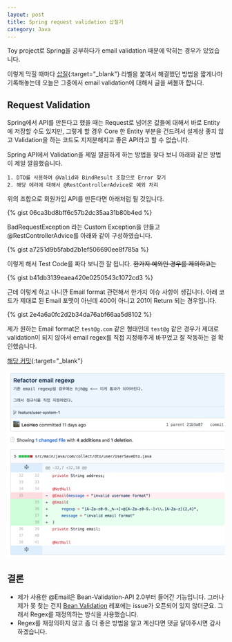 ```yaml
---
layout: post
title: Spring request validation 삽질기
category: Java
---
```


Toy project로 Spring을 공부하다가 email validation 때문에 막히는 경우가 있었습니다.

이렇게 막힐 때마다 [삽질](https://github.com/LeoHeo/collect/labels/%EC%82%BD%EC%A7%88){:target="_blank"} 라벨을 붙여서 해결했던 방법을 짧게나마 기록해놓는데 오늘은 그중에서 email validation에 대해서 글을 써볼까 합니다.

## Request Validation
Spring에서 API를 만든다고 했을 때는 Request로 넘어온 값들에 대해서 바로 Entity에 저장할 수도 있지만, 그렇게 할 경우 Core 한 Entity 부분을 건드려서 설계상 좋지 않고 Validation을 하는 코드도 지저분해지고 좋은 API라고 할 수 없습니다.

Spring API에서 Validation을 제일 깔끔하게 하는 방법을 찾다 보니 아래와 같은 방법이 제일 깔끔했습니다.

```
1. DTO를 사용하여 @Valid와 BindResult 조합으로 Error 찾기
2. 해당 에러에 대해서 @RestControllerAdvice로 예외 처리
```

위의 조합으로 회원가입 API를 만든다면 아래처럼 될 것입니다.

{% gist 06ca3bd8bff6c57b2dc35aa31b80b4ed %}

BadRequestException 라는 Custom Exception을 만들고 @RestControllerAdvice를 아래와 같이 구성하였습니다.

{% gist a7251d9b5fabd2b1ef506690ee8f785a %}

이렇게 해서 Test Code를 짜다 보니깐 잘 됩니다. ~~한가지 예외인 경우를 제외하고는~~

{% gist b41db3139eaea420e0250543c1072cd3 %}

근데 이렇게 하고 나니깐 Email format 관련해서 한가지 이슈 사항이 생깁니다.
아래 코드가 제대로 된 Email 포맷이 아닌데 400이 아니고 201이 Return 되는 경우입니다.

{% gist 2e4a6a0fc2d2b34da76abf66aa5d8102 %}

제가 원하는 Email format은 `test@g.com` 같은 형태인데 `test@g` 같은 경우가 제대로 validation이 되지 않아서 email regex를 직접 지정해주게 바꾸었고 잘 작동하는 걸 확인했습니다.

[해당 커밋](https://github.com/LeoHeo/collect/commit/b1cd389ad7d4d5b21af6cea10dd057831a7dd7f8){:target="_blank"}

![](../images/email_regex.png)

## 결론
- 제가 사용한 @Email은 Bean-Validation-API 2.0부터 들어간 기능입니다. 그러나 제가 못 찾는 건지 [Bean Validation](https://github.com/beanvalidation/beanvalidation-api) 레포에는 issue가 오픈되어 있지 않더군요. 그래서 Regex를 재정의하는 방식을 사용했습니다.
- Regex를 재정의하지 않고 좀 더 좋은 방법을 알고 계신다면 댓글 달아주시면 감사하겠습니다.